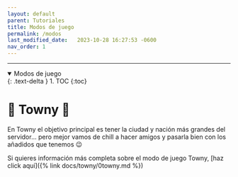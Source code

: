 ```yaml
---
layout: default
parent: Tutoriales
title: Modos de juego
permalink: /modos
last_modified_date:   2023-10-28 16:27:53 -0600
nav_order: 1
---
```

---

<details open markdown="block">
  <summary>
	Modos de juego
  </summary>
  {: .text-delta }
1. TOC
{:toc}
</details>

# 🏰 Towny 🏰

En Towny el objetivo principal es tener la ciudad y nación más grandes del servidor... pero mejor vamos de chill a hacer amigos y pasarla bien con los añadidos que tenemos 😉

Si quieres información más completa sobre el modo de juego Towny, [haz click aquí]({% link docs/towny/0towny.md %})
